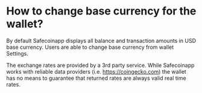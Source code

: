 # How to change base currency for the wallet?

By default Safecoinapp displays all balance and transaction amounts in USD base currency. Users are able to change base currency from wallet Settings.

The exchange rates are provided by a 3rd party service. While Safecoinapp works with reliable data providers (i.e. https://coingecko.com) the wallet has no means to guarantee that returned rates are always valid real time rates.

